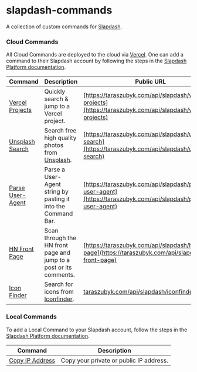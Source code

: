 # slapdash-commands

A collection of custom commands for [Slapdash](https://slapdash.com/developers).

### Cloud Commands

All Cloud Commands are deployed to the cloud via [Vercel](https://vercel.com/). One can add a command to their Slapdash account by following the steps in the [Slapdash Platform documentation](https://developers.slapdash.com/command-bar-101/cloud-commands#create-cloud-command).

| Command                                                                                                    | Description                                                             | Public URL                                                                                           |
| ---------------------------------------------------------------------------------------------------------- | ----------------------------------------------------------------------- | ---------------------------------------------------------------------------------------------------- |
| [Vercel Projects](https://github.com/zuta/slapdash-commands/blob/master/api/slapdash/vercel-projects.ts)   | Quickly search & jump to a Vercel project.                              | [https://taraszubyk.com/api/slapdash/vercel-projects](https://taraszubyk.com/api/slapdash/vercel-projects)   |
| [Unsplash Search](https://github.com/zuta/slapdash-commands/blob/master/api/slapdash/unsplash-search.ts)   | Search free high quality photos from [Unsplash](https://unsplash.com/). | [https://taraszubyk.com/api/slapdash/unsplash-search](https://taraszubyk.com/api/slapdash/unsplash-search)   |
| [Parse User-Agent](https://github.com/zuta/slapdash-commands/blob/master/api/slapdash/parse-user-agent.ts) | Parse a User-Agent string by pasting it into the Command Bar.           | [https://taraszubyk.com/api/slapdash/parse-user-agent](https://taraszubyk.com/api/slapdash/parse-user-agent) |
| [HN Front Page](https://github.com/zuta/slapdash-commands/blob/master/api/slapdash/hn-front-page.ts)       | Scan through the HN front page and jump to a post or its comments.      | [https://taraszubyk.com/api/slapdash/hn-front-page](https://taraszubyk.com/api/slapdash/hn-front-page)       |
| [Icon Finder](https://github.com/zuta/slapdash-commands/blob/master/api/slapdash/iconfinder.ts)       | Search for icons from [Iconfinder](https://www.iconfinder.com/).      | [taraszubyk.com/api/slapdash/iconfinder](https://taraszubyk.com/api/slapdash/iconfinder)       |

### Local Commands

To add a Local Command to your Slapdash account, follow the steps in the [Slapdash Platform documentation](https://developers.slapdash.com/command-bar-101/local-commands#create-local-command).

| Command                                                                                                    | Description                             |
| ---------------------------------------------------------------------------------------------------------- | --------------------------------------- |
| [Copy IP Address](https://github.com/zuta/slapdash-commands/blob/master/local-commands/copy-ip-address.sh) | Copy your private or public IP address. |
